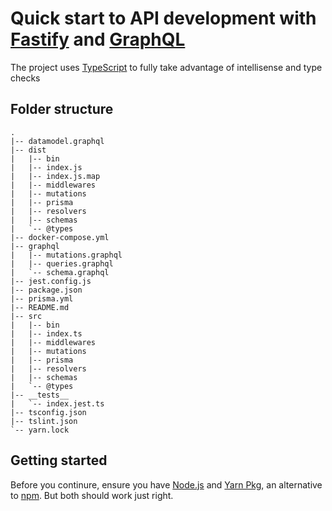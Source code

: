# Quick start to API development with [Fastify](https://fastify.io) and [GraphQL](https://github.com/apollographql/apollo-server)

The project uses [TypeScript](https://typescriptlang.org) to fully take advantage of intellisense and type checks

## Folder structure

```
.
|-- datamodel.graphql
|-- dist
|   |-- bin
|   |-- index.js
|   |-- index.js.map
|   |-- middlewares
|   |-- mutations
|   |-- prisma
|   |-- resolvers
|   |-- schemas
|   `-- @types
|-- docker-compose.yml
|-- graphql
|   |-- mutations.graphql
|   |-- queries.graphql
|   `-- schema.graphql
|-- jest.config.js
|-- package.json
|-- prisma.yml
|-- README.md
|-- src
|   |-- bin
|   |-- index.ts
|   |-- middlewares
|   |-- mutations
|   |-- prisma
|   |-- resolvers
|   |-- schemas
|   `-- @types
|-- __tests__
|   `-- index.jest.ts
|-- tsconfig.json
|-- tslint.json
`-- yarn.lock
```

## Getting started

Before you continure, ensure you have [Node.js](https://nodejs.org/en/download/) and [Yarn Pkg](https://yarnpkg.com/getting-started/install), an alternative to [npm](https://www.npmjs.com/get-npm). But both should work just right.

